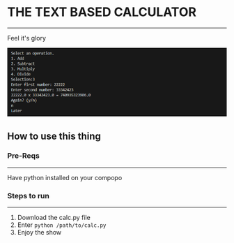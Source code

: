 # THE TEXT BASED CALCULATOR

---

Feel it's glory

![Example](../Pics/text-calc.png)

## How to use this thing

### Pre-Reqs

---

Have python installed on your compopo

### Steps to run

---

1. Download the calc.py file
2. Enter `python /path/to/calc.py`
3. Enjoy the show
